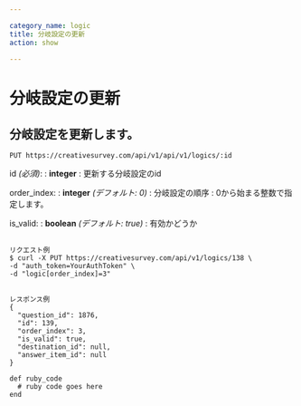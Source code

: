 ```yaml
---

category_name: logic
title: 分岐設定の更新
action: show

---
```


# 分岐設定の更新

## 分岐設定を更新します。

`PUT https://creativesurvey.com/api/v1/api/v1/logics/:id`

id _(必須)_:
: __integer__
: 更新する分岐設定のid

order_index:
: __integer__ _(デフォルト: 0)_
: 分岐設定の順序
: 0から始まる整数で指定します。

is_valid:
: __boolean__ _(デフォルト: true)_
: 有効かどうか

~~~

リクエスト例
$ curl -X PUT https://creativesurvey.com/api/v1/logics/138 \
-d "auth_token=YourAuthToken" \
-d "logic[order_index]=3"


レスポンス例
{
  "question_id": 1876,
  "id": 139,
  "order_index": 3,
  "is_valid": true,
  "destination_id": null,
  "answer_item_id": null
}

~~~

~~~
def ruby_code
  # ruby code goes here
end
~~~

